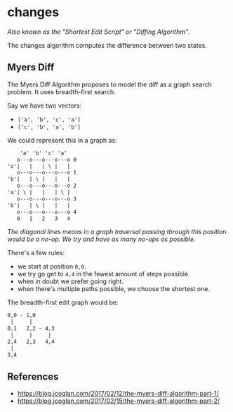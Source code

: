 # changes
_Also known as the "Shortest Edit Script" or "Diffing Algorithm"_.

The changes algorithm computes the difference between two states.

## Myers Diff
The Myers Diff Algorithm proposes to model the diff as a graph search problem.
It uses breadth-first search.

Say we have two vectors:
- `['a', 'b', 'c', 'a']`
- `['c', 'b', 'a', 'b']`

We could represent this in a graph as:

```txt
    'a' 'b' 'c' 'a'
   o---o---o---o---o 0
'c'|   |   | \ |   |
   o---o---o---o---o 1
'b'|   | \ |   |   |
   o---o---o---o---o 2
'a'| \ |   |   | \ |
   o---o---o---o---o 3
'b'|   | \ |   |   |
   o---o---o---o---o 4
   0   1   2   3   4
```

_The diagonal lines means in a graph traversal passing through this position
would be a no-op. We try and have as many no-ops as possible._

There's a few rules:
- we start at position `0,0`.
- we try go get to `4,4` in the fewest amount of steps possible.
- when in doubt we prefer going right.
- when there's multiple paths possible, we choose the shortest one.

The breadth-first edit graph would be:
```txt
0,0 - 1,0
 |     |
0,1   2,2 - 4,3
 |     |     |
2,4   2,3   4,4
 |
3,4
```

## References
- https://blog.jcoglan.com/2017/02/12/the-myers-diff-algorithm-part-1/
- https://blog.jcoglan.com/2017/02/15/the-myers-diff-algorithm-part-2/
